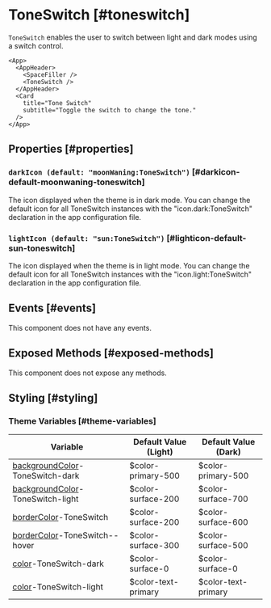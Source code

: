 # ToneSwitch [#toneswitch]

`ToneSwitch` enables the user to switch between light and dark modes using a switch control.

```xmlui-pg {4} copy display name="Example: using ToneSwitch"
<App>
  <AppHeader>
    <SpaceFiller />
    <ToneSwitch />
  </AppHeader>
  <Card
    title="Tone Switch"
    subtitle="Toggle the switch to change the tone."
  />
</App>
```

## Properties [#properties]

### `darkIcon (default: "moonWaning:ToneSwitch")` [#darkicon-default-moonwaning-toneswitch]

The icon displayed when the theme is in dark mode. You can change the default icon for all ToneSwitch instances with the "icon.dark:ToneSwitch" declaration in the app configuration file.

### `lightIcon (default: "sun:ToneSwitch")` [#lighticon-default-sun-toneswitch]

The icon displayed when the theme is in light mode. You can change the default icon for all ToneSwitch instances with the "icon.light:ToneSwitch" declaration in the app configuration file.

## Events [#events]

This component does not have any events.

## Exposed Methods [#exposed-methods]

This component does not expose any methods.

## Styling [#styling]

### Theme Variables [#theme-variables]

| Variable | Default Value (Light) | Default Value (Dark) |
| --- | --- | --- |
| [backgroundColor](../styles-and-themes/common-units/#color)-ToneSwitch-dark | $color-primary-500 | $color-primary-500 |
| [backgroundColor](../styles-and-themes/common-units/#color)-ToneSwitch-light | $color-surface-200 | $color-surface-700 |
| [borderColor](../styles-and-themes/common-units/#color)-ToneSwitch | $color-surface-200 | $color-surface-600 |
| [borderColor](../styles-and-themes/common-units/#color)-ToneSwitch--hover | $color-surface-300 | $color-surface-500 |
| [color](../styles-and-themes/common-units/#color)-ToneSwitch-dark | $color-surface-0 | $color-surface-0 |
| [color](../styles-and-themes/common-units/#color)-ToneSwitch-light | $color-text-primary | $color-text-primary |

